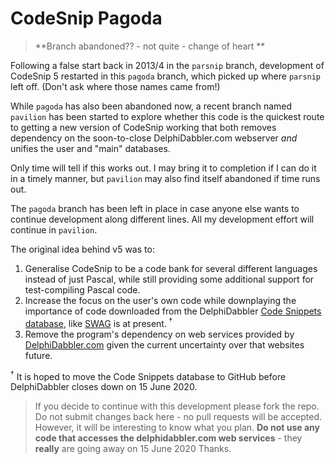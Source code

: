 # CodeSnip Pagoda

> **Branch abandoned?? - not quite - change of heart **

Following a false start back in 2013/4 in the `parsnip` branch, development of CodeSnip 5 restarted in this `pagoda` branch, which picked up where `parsnip` left off. (Don't ask where those names came from!)

While `pagoda` has also been abandoned now, a recent branch named `pavilion` has been started to explore whether this code is the quickest route to getting a new version of CodeSnip working that both removes dependency on the soon-to-close DelphiDabbler.com webserver *and* unifies the user and "main" databases.

Only time will tell if this works out. I may bring it to completion if I can do it in a timely manner, but `pavilion` may also find itself abandoned if time runs out.

The `pagoda` branch has been left in place in case anyone else wants to continue development along different lines. All my development effort will continue in `pavilion`.

The original idea behind v5 was to:

1. Generalise CodeSnip to be a code bank for several different languages instead of just Pascal, while still providing some additional support for test-compiling Pascal code.
2. Increase the focus on the user's own code while downplaying the importance of code downloaded from the DelphiDabbler [Code Snippets database](http://snippets.delphidabbler.com/), like [SWAG](http://swag.delphidabbler.com/) is at present.<sup> †</sup>
3. Remove the program's dependency on web services provided by [DelphiDabbler.com](http://delphidabbler.com) given the current uncertainty over that websites future.

<sup>†</sup> It is hoped to move the Code Snippets database to GitHub before DelphiDabbler closes down on 15 June 2020.

> If you decide to continue with this development please fork the repo. Do not submit changes back here - no pull requests will be accepted. However, it will be interesting to know what you plan. **Do not use any code that accesses the delphidabbler.com web services** - they **really** are going away on 15 June 2020 Thanks.
